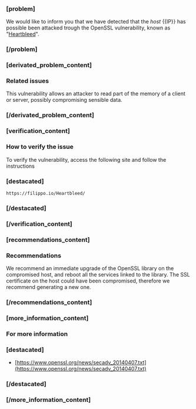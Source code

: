 ### [problem]
We would like to inform you that we have detected that the *host* {{IP}} has possible been attacked trough the OpenSSL vulnerability, known as "[Heartbleed](http://heartbleed.com/)".

### [/problem]

### [derivated_problem_content]
### Related issues

This vulnerability allows an attacker to read part of the memory of a client or server, possibly compromising sensible data.

### [/derivated_problem_content]


### [verification_content]
### How to verify the issue
To verify the vulnerability, access the following site and follow the instructions
### [destacated]
    https://filippo.io/Heartbleed/
### [/destacated]
### [/verification_content]

### [recommendations_content]
### Recommendations

We recommend an immediate  upgrade of the OpenSSL library on the compromised host, and reboot all the services linked to the library.
The SSL certificate on the host could have been compromised, therefore we recommend generating a new one.

### [/recommendations_content]

### [more_information_content]
### For more information
### [destacated]
* [https://www.openssl.org/news/secadv_20140407.txt](https://www.openssl.org/news/secadv_20140407.txt)
### [/destacated]

### [/more_information_content]
